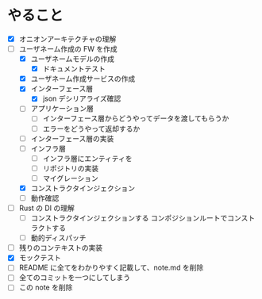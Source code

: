 # やること

- [x] オニオンアーキテクチャの理解
- [ ] ユーザネーム作成の FW を作成
  - [x] ユーザネームモデルの作成
    - [x] ドキュメントテスト
  - [x] ユーザネーム作成サービスの作成
  - [x] インターフェース層
    - [x] json デシリアライズ確認
  - [ ] アプリケーション層
    - [ ] インターフェース層からどうやってデータを渡してもらうか
    - [ ] エラーをどうやって返却するか
  - [ ] インターフェース層の実装
  - [ ] インフラ層
    - [ ] インフラ層にエンティティを
    - [ ] リポジトリの実装
    - [ ] マイグレーション
  - [x] コンストラクタインジェクション
  - [ ] 動作確認
- [ ] Rust の DI の理解
  - [ ] コンストラクタインジェクションする コンポジションルートでコンストラクトする
  - [ ] 動的ディスパッチ
- [ ] 残りのコンテキストの実装
- [x] モックテスト
- [ ] README に全てをわかりやすく記載して、note.md を削除
- [ ] 全てのコミットを一つにしてしまう
- [ ] この note を削除
